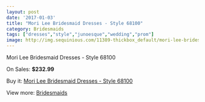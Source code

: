 ```yaml
---
layout: post
date: '2017-01-03'
title: "Mori Lee Bridesmaid Dresses - Style 68100"
category: Bridesmaids
tags: ["dresses","style","junoesque","wedding","prom"]
image: http://img.sequinious.com/11389-thickbox_default/mori-lee-bridesmaid-dresses-style-68100.jpg
---
```

Mori Lee Bridesmaid Dresses - Style 68100

On Sales: **$232.99**
<a href="https://www.sequinious.com/bridesmaids/5208-mori-lee-bridesmaid-dresses-style-68100.html"><amp-img layout="responsive" width="600" height="600" src="//img.sequinious.com/11389-thickbox_default/mori-lee-bridesmaid-dresses-style-68100.jpg" alt="Mori Lee Bridesmaid Dresses - Style 68100 0" /></a>
<a href="https://www.sequinious.com/bridesmaids/5208-mori-lee-bridesmaid-dresses-style-68100.html"><amp-img layout="responsive" width="600" height="600" src="//img.sequinious.com/11390-thickbox_default/mori-lee-bridesmaid-dresses-style-68100.jpg" alt="Mori Lee Bridesmaid Dresses - Style 68100 1" /></a>

Buy it: [Mori Lee Bridesmaid Dresses - Style 68100](https://www.sequinious.com/bridesmaids/5208-mori-lee-bridesmaid-dresses-style-68100.html "Mori Lee Bridesmaid Dresses - Style 68100")

View more: [Bridesmaids](https://www.sequinious.com/3-bridesmaids "Bridesmaids")